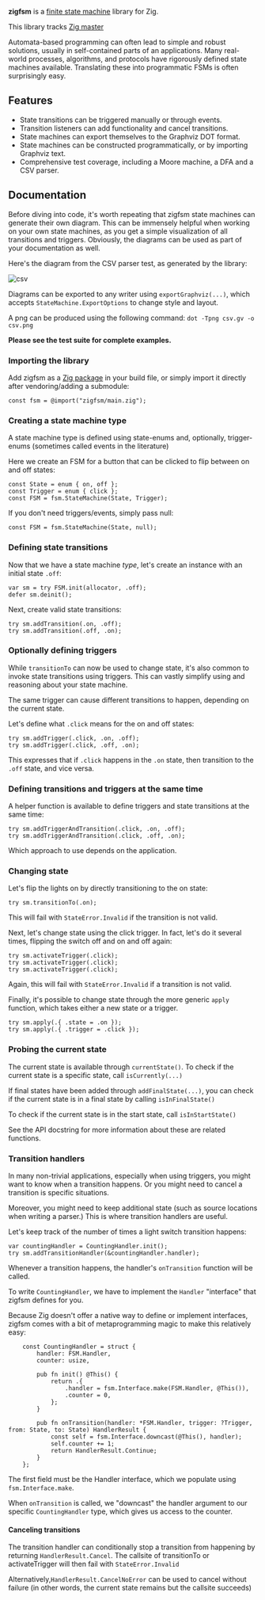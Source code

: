 **zigfsm** is a [finite state machine](https://en.wikipedia.org/wiki/Finite-state_machine) library for Zig.

This library tracks [Zig master](https://github.com/ziglang/zig)

Automata-based programming can often lead to simple and robust solutions, usually in self-contained parts of an applications. Many real-world processes, algorithms, and protocols have rigorously defined state machines available. Translating these into programmatic FSMs is often surprisingly easy.

## Features
* State transitions can be triggered manually or through events.
* Transition listeners can add functionality and cancel transitions.
* State machines can export themselves to the Graphviz DOT format.
* State machines can be constructed programmatically, or by importing Graphviz text.
* Comprehensive test coverage, including a Moore machine, a DFA and a CSV parser.

## Documentation

Before diving into code, it's worth repeating that zigfsm state machines can generate their own diagram. This can be immensely helpful when working on your own state machines,
as you get a simple visualization of all transitions and triggers. Obviously, the diagrams can be used as part of your documentation as well.

Here's the diagram from the CSV parser test, as generated by the library:

![csv](https://user-images.githubusercontent.com/34946442/150114019-8dc15ab1-35b9-4631-98b4-976dbb1217c3.png)

Diagrams can be exported to any writer using `exportGraphviz(...)`, which accepts `StateMachine.ExportOptions` to change style and layout.

A png can be produced using the following command: `dot -Tpng csv.gv -o csv.png`

**Please see the test suite for complete examples.**

### Importing the library

Add zigfsm as a [Zig package](https://ziglearn.org/chapter-3) in your build file, or simply import it directly after vendoring/adding a submodule:

```zig
const fsm = @import("zigfsm/main.zig");
```

### Creating a state machine type

A state machine type is defined using state-enums and, optionally, trigger-enums (sometimes called events in the literature)

Here we create an FSM for a button that can be clicked to flip between on and off states:

```zig
const State = enum { on, off };
const Trigger = enum { click };
const FSM = fsm.StateMachine(State, Trigger);
```

If you don't need triggers/events, simply pass null:

```zig
const FSM = fsm.StateMachine(State, null);
```

### Defining state transitions
Now that we have a state machine *type*, let's create an instance with an initial state `.off`:

```zig
var sm = try FSM.init(allocator, .off);
defer sm.deinit();
```

Next, create valid state transitions:

```zig
try sm.addTransition(.on, .off);
try sm.addTransition(.off, .on);
```

### Optionally defining triggers

While `transitionTo` can now be used to change state, it's also common to invoke state transitions
using triggers. This can vastly simplify using and reasoning about your state machine.

The same trigger can cause different transitions to happen, depending on the current state.

Let's define what `.click` means for the on and off states:

```zig
try sm.addTrigger(.click, .on, .off);
try sm.addTrigger(.click, .off, .on);
```

This expresses that if `.click` happens in the `.on` state, then transition to the `.off` state, and vice versa.

### Defining transitions and triggers at the same time
A helper function is available to define triggers and state transitions at the same time:

```zig
try sm.addTriggerAndTransition(.click, .on, .off);
try sm.addTriggerAndTransition(.click, .off, .on);
```

Which approach to use depends on the application.

### Changing state

Let's flip the lights on by directly transitioning to the on state:

```zig
try sm.transitionTo(.on);
```

This will fail with `StateError.Invalid` if the transition is not valid.

Next, let's change state using the click trigger. In fact, let's do it several times, flipping the switch off and on and off again:

```zig
try sm.activateTrigger(.click);
try sm.activateTrigger(.click);
try sm.activateTrigger(.click);
```

Again, this will fail with `StateError.Invalid` if a transition is not valid.

Finally, it's possible to change state through the more generic `apply` function, which takes either a new state or a trigger.

```zig
try sm.apply(.{ .state = .on });
try sm.apply(.{ .trigger = .click });
```

### Probing the current state

The current state is available through `currentState()`. To check if the current state is a specific state, call `isCurrently(...)`

If final states have been added through `addFinalState(...)`, you can check if the current state is in a final state by calling `isInFinalState()`

To check if the current state is in the start state, call `isInStartState()`

See the API docstring for more information about these are related functions.

### Transition handlers

In many non-trivial applications, especially when using triggers, you might want to know when a transition happens. Or you might need to cancel a transition is specific situations.

Moreover, you might need to keep additional state (such as source locations when writing a parser.) This is where transition handlers are useful.

Let's keep track of the number of times a light switch transition happens:

```zig
var countingHandler = CountingHandler.init();
try sm.addTransitionHandler(&countingHandler.handler);
```

Whenever a transition happens, the handler's `onTransition` function will be called.

To write `CountingHandler`, we have to implement the `Handler` "interface" that zigfsm defines for you.

Because Zig doesn't offer a native way to define or implement interfaces, zigfsm comes with a bit of metaprogramming magic to make this relatively easy:

```zig
    const CountingHandler = struct {
        handler: FSM.Handler,
        counter: usize,

        pub fn init() @This() {
            return .{
                .handler = fsm.Interface.make(FSM.Handler, @This()),
                .counter = 0,
            };
        }

        pub fn onTransition(handler: *FSM.Handler, trigger: ?Trigger, from: State, to: State) HandlerResult {
            const self = fsm.Interface.downcast(@This(), handler);
            self.counter += 1;
            return HandlerResult.Continue;
        }
    };
```

The first field must be the Handler interface, which we populate using `fsm.Interface.make`.

When `onTransition` is called, we "downcast" the handler argument to our specific `CountingHandler` type, which gives us access to the counter.

#### Canceling transitions

The transition handler can conditionally stop a transition from happening by returning `HandlerResult.Cancel`. The callsite of transitionTo or activateTrigger will then fail with `StateError.Invalid`

Alternatively,`HandlerResult.CancelNoError` can be used to cancel without failure (in other words, the current state remains but the callsite succeeds)

